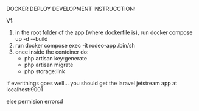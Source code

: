 DOCKER DEPLOY DEVELOPMENT INSTRUCCTION:

V1: 
1) in the root folder of the app (where dockerfile is), run docker compose up -d --build
2) run docker compose exec -it rodeo-app /bin/sh
3) once inside the conteiner do: 
    - php artisan key:generate
    - php artisan migrate
    - php storage:link


if everithings goes well... you should get the laravel jetstream app at localhost:9001

else permision errorsd


